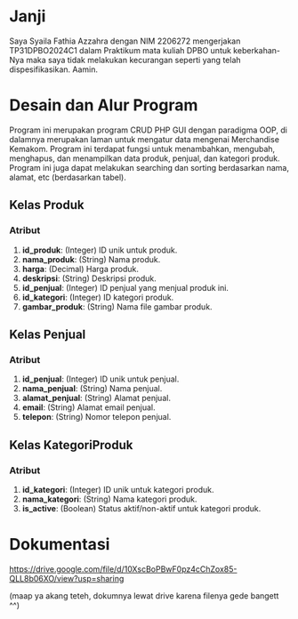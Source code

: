 # Janji
Saya Syaila Fathia Azzahra dengan NIM 2206272 mengerjakan TP31DPBO2024C1 dalam Praktikum mata kuliah DPBO untuk keberkahan-Nya maka saya tidak melakukan kecurangan seperti yang telah dispesifikasikan. Aamin.


# Desain dan Alur Program
Program ini merupakan program CRUD PHP GUI dengan paradigma OOP, di dalamnya merupakan laman untuk mengatur data mengenai Merchandise Kemakom. Program ini terdapat fungsi untuk menambahkan, mengubah, menghapus, dan menampilkan data produk, penjual, dan kategori produk. Program ini juga dapat melakukan searching dan sorting berdasarkan nama, alamat, etc (berdasarkan tabel).
## Kelas Produk
### Atribut
1. **id_produk**: (Integer) ID unik untuk produk.
2. **nama_produk**: (String) Nama produk.
3. **harga**: (Decimal) Harga produk.
4. **deskripsi**: (String) Deskripsi produk.
5. **id_penjual**: (Integer) ID penjual yang menjual produk ini.
6. **id_kategori**: (Integer) ID kategori produk.
7. **gambar_produk**: (String) Nama file gambar produk.

## Kelas Penjual
### Atribut
1. **id_penjual**: (Integer) ID unik untuk penjual.
2. **nama_penjual**: (String) Nama penjual.
3. **alamat_penjual**: (String) Alamat penjual.
4. **email**: (String) Alamat email penjual.
5. **telepon**: (String) Nomor telepon penjual.

## Kelas KategoriProduk
### Atribut
1. **id_kategori**: (Integer) ID unik untuk kategori produk.
2. **nama_kategori**: (String) Nama kategori produk.
3. **is_active**: (Boolean) Status aktif/non-aktif untuk kategori produk.

# Dokumentasi
https://drive.google.com/file/d/10XscBoPBwF0pz4cChZox85-QLL8b06XO/view?usp=sharing

(maap ya akang teteh, dokumnya lewat drive karena filenya gede bangett ^^)

